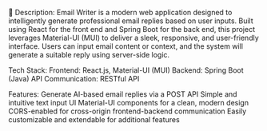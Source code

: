 📝 Description:
Email Writer is a modern web application designed to intelligently 
generate professional email replies based on user inputs. Built using React for the 
front end and Spring Boot for the back end, this project leverages Material-UI (MUI)
to deliver a sleek, responsive, and user-friendly interface. Users can input email content 
or context, and the system will generate a suitable reply using server-side logic.

 Tech Stack:
Frontend: React.js, Material-UI (MUI)
Backend: Spring Boot (Java)
API Communication: RESTful API

 Features:
 Generate AI-based email replies via a POST API
 Simple and intuitive text input UI
 Material-UI components for a clean, modern design
 CORS-enabled for cross-origin frontend-backend communication
 Easily customizable and extendable for additional features
